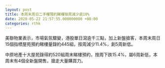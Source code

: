 ```yaml
---
layout: post
title: 本周末周日二手樓預約睇樓按周減少逾10%
date: 2020-05-22 21:57:55.000000000 +08:00
categories: rthk
---
```


美聯物業表示，市場氣氛驟變，港股單日瀉逾千三點，加上新盤搶客，本周末周日15個指標屋苑預約睇樓量錄約445組，按周減少11.4%，創5周新低。

中原地產十大屋苑錄得約520組周末睇樓預約，按周下跌15.4%，屬6周新低，本周末有4個全新盤開售，搶走大量購買力。
